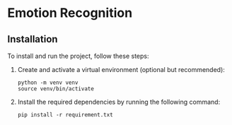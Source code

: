 # Emotion Recognition

## Installation

To install and run the project, follow these steps:

1. Create and activate a virtual environment (optional but recommended):

   ```shell
   python -m venv venv
   source venv/bin/activate
   ```

2. Install the required dependencies by running the following command:
   ```shell
   pip install -r requirement.txt
   ```
